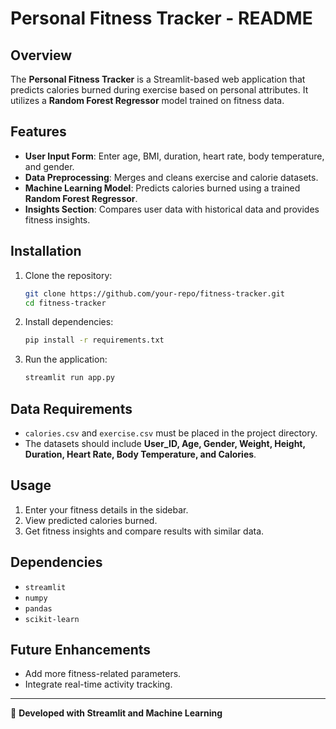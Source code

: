 # Personal Fitness Tracker - README

## Overview

The **Personal Fitness Tracker** is a Streamlit-based web application that predicts calories burned during exercise based on personal attributes. It utilizes a **Random Forest Regressor** model trained on fitness data.

## Features

- **User Input Form**: Enter age, BMI, duration, heart rate, body temperature, and gender.
- **Data Preprocessing**: Merges and cleans exercise and calorie datasets.
- **Machine Learning Model**: Predicts calories burned using a trained **Random Forest Regressor**.
- **Insights Section**: Compares user data with historical data and provides fitness insights.

## Installation

1. Clone the repository:
   ```bash
   git clone https://github.com/your-repo/fitness-tracker.git
   cd fitness-tracker
   ```
2. Install dependencies:
   ```bash
   pip install -r requirements.txt
   ```
3. Run the application:
   ```bash
   streamlit run app.py
   ```

## Data Requirements

- `calories.csv` and `exercise.csv` must be placed in the project directory.
- The datasets should include **User_ID, Age, Gender, Weight, Height, Duration, Heart Rate, Body Temperature, and Calories**.

## Usage

1. Enter your fitness details in the sidebar.
2. View predicted calories burned.
3. Get fitness insights and compare results with similar data.

## Dependencies

- `streamlit`
- `numpy`
- `pandas`
- `scikit-learn`

## Future Enhancements

- Add more fitness-related parameters.
- Integrate real-time activity tracking.

---

🚀 **Developed with Streamlit and Machine Learning**